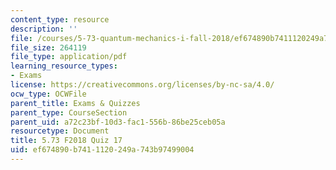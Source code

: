 ```yaml
---
content_type: resource
description: ''
file: /courses/5-73-quantum-mechanics-i-fall-2018/ef674890b7411120249a743b97499004_MIT5_73F18_quiz17.pdf
file_size: 264119
file_type: application/pdf
learning_resource_types:
- Exams
license: https://creativecommons.org/licenses/by-nc-sa/4.0/
ocw_type: OCWFile
parent_title: Exams & Quizzes
parent_type: CourseSection
parent_uid: a72c23bf-10d3-fac1-556b-86be25ceb05a
resourcetype: Document
title: 5.73 F2018 Quiz 17
uid: ef674890-b741-1120-249a-743b97499004
---
```

